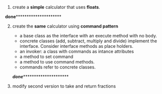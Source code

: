 1. create a **simple** calculator that uses **floats**. 

**done***********************

2. create the **same** calculator using **command pattern**
    - a base class as the interface with an execute method with no body.
    - concrete classes (add, subtract, multiply and divide) implement the interface. Consider interface methods as place holders.
    - an invoker: a class with commands as intance attributes
    - a method to set command
    - a method to use command methods. 
    - commands refer to concrete classes.

    *************done**********************************
3. modify second version to take and return fractions
